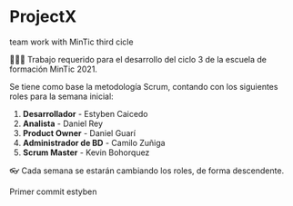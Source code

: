 # ProjectX
team work with MinTic third cicle

👨🏽‍💻 Trabajo requerido para el desarrollo del ciclo 3 de la escuela de formación MinTic 2021.

Se tiene como base la metodología Scrum, contando con los siguientes roles para la semana inicial:
  1. **Desarrollador** - Estyben Caicedo
  2. **Analista** - Daniel Rey
  3. **Product Owner** - Daniel Guarí
  4. **Administrador de BD** - Camilo Zuñiga
  5. **Scrum Master** - Kevin Bohorquez

👓 Cada semana se estarán cambiando los roles, de forma descendente.

Primer commit estyben 